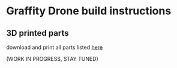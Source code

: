 # Graffity Drone build instructions

## 3D printed parts

download and print all parts listed [here](3dprint/)

(WORK IN PROGRESS, STAY TUNED)
